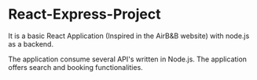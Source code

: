 # React-Express-Project
It is a basic React Application (Inspired in the AirB&amp;B website) with node.js as a backend.

The application consume several API's written in Node.js. The application offers search and booking functionalities.
